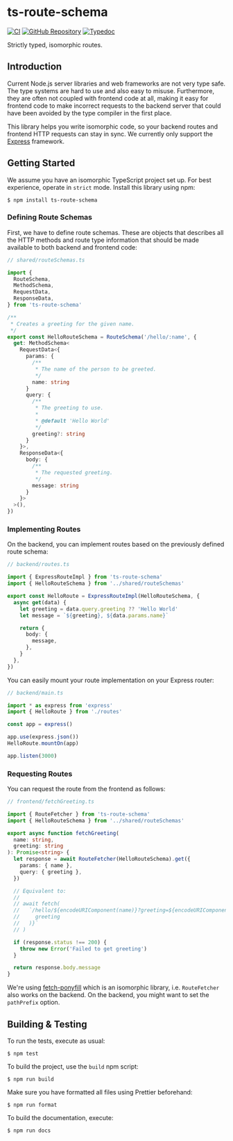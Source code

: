 # ts-route-schema

[![CI](https://github.com/yishn/ts-route-schema/workflows/CI/badge.svg?event=push)](https://github.com/yishn/ts-route-schema/actions)
[![GitHub Repository](https://img.shields.io/badge/-GitHub-%23181717?logo=GitHub)](https://github.com/yishn/ts-route-schema)
[![Typedoc](https://img.shields.io/badge/-Typedoc-blue?logo=TypeScript)](https://yishn.github.io/ts-route-schema)

Strictly typed, isomorphic routes.

## Introduction

Current Node.js server libraries and web frameworks are not very type safe. The
type systems are hard to use and also easy to misuse. Furthermore, they are
often not coupled with frontend code at all, making it easy for frontend code to
make incorrect requests to the backend server that could have been avoided by
the type compiler in the first place.

This library helps you write isomorphic code, so your backend routes and
frontend HTTP requests can stay in sync. We currently only support the
[Express](https://expressjs.com) framework.

## Getting Started

We assume you have an isomorphic TypeScript project set up. For best experience,
operate in `strict` mode. Install this library using npm:

```
$ npm install ts-route-schema
```

### Defining Route Schemas

First, we have to define route schemas. These are objects that describes all the
HTTP methods and route type information that should be made available to both
backend and frontend code:

```ts
// shared/routeSchemas.ts

import {
  RouteSchema,
  MethodSchema,
  RequestData,
  ResponseData,
} from 'ts-route-schema'

/**
 * Creates a greeting for the given name.
 */
export const HelloRouteSchema = RouteSchema('/hello/:name', {
  get: MethodSchema<
    RequestData<{
      params: {
        /**
         * The name of the person to be greeted.
         */
        name: string
      }
      query: {
        /**
         * The greeting to use.
         *
         * @default 'Hello World'
         */
        greeting?: string
      }
    }>,
    ResponseData<{
      body: {
        /**
         * The requested greeting.
         */
        message: string
      }
    }>
  >(),
})
```

### Implementing Routes

On the backend, you can implement routes based on the previously defined route
schema:

```ts
// backend/routes.ts

import { ExpressRouteImpl } from 'ts-route-schema'
import { HelloRouteSchema } from '../shared/routeSchemas'

export const HelloRoute = ExpressRouteImpl(HelloRouteSchema, {
  async get(data) {
    let greeting = data.query.greeting ?? 'Hello World'
    let message = `${greeting}, ${data.params.name}`

    return {
      body: {
        message,
      },
    }
  },
})
```

You can easily mount your route implementation on your Express router:

```ts
// backend/main.ts

import * as express from 'express'
import { HelloRoute } from './routes'

const app = express()

app.use(express.json())
HelloRoute.mountOn(app)

app.listen(3000)
```

### Requesting Routes

You can request the route from the frontend as follows:

```ts
// frontend/fetchGreeting.ts

import { RouteFetcher } from 'ts-route-schema'
import { HelloRouteSchema } from '../shared/routeSchemas'

export async function fetchGreeting(
  name: string,
  greeting: string
): Promise<string> {
  let response = await RouteFetcher(HelloRouteSchema).get({
    params: { name },
    query: { greeting },
  })

  // Equivalent to:
  //
  // await fetch(
  //   `/hello/${encodeURIComponent(name)}?greeting=${encodeURIComponent(
  //     greeting
  //   )}`
  // )

  if (response.status !== 200) {
    throw new Error('Failed to get greeting')
  }

  return response.body.message
}
```

We're using [fetch-ponyfill](https://www.npmjs.com/package/fetch-ponyfill) which
is an isomorphic library, i.e. `RouteFetcher` also works on the backend. On the
backend, you might want to set the `pathPrefix` option.

## Building & Testing

To run the tests, execute as usual:

```
$ npm test
```

To build the project, use the `build` npm script:

```
$ npm run build
```

Make sure you have formatted all files using Prettier beforehand:

```
$ npm run format
```

To build the documentation, execute:

```
$ npm run docs
```

